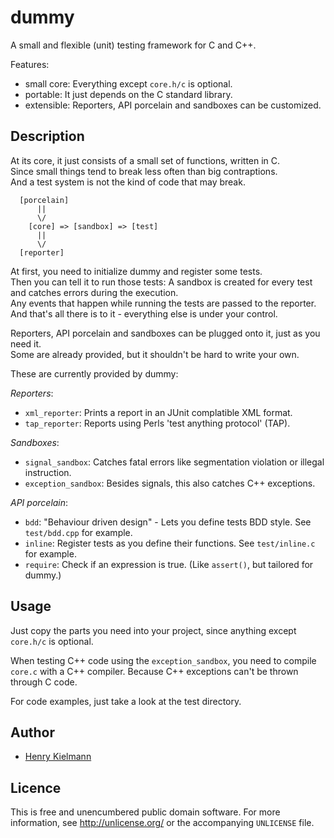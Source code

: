 dummy
=====

A small and flexible (unit) testing framework for C and C++.

Features:
- small core: Everything except `core.h/c` is optional.
- portable: It just depends on the C standard library.
- extensible: Reporters, API porcelain and sandboxes can be customized.


Description
-----------

At its core, it just consists of a small set of functions, written in C.  
Since small things tend to break less often than big contraptions.  
And a test system is not the kind of code that may break.

      [porcelain]
          ||
          \/
        [core] => [sandbox] => [test]
          ||
          \/
      [reporter]

At first, you need to initialize dummy and register some tests.  
Then you can tell it to run those tests:
A sandbox is created for every test and catches errors during the execution.  
Any events that happen while running the tests are passed to the reporter.  
And that's all there is to it - everything else is under your control.

Reporters, API porcelain and sandboxes can be plugged onto it, just as you need it.  
Some are already provided, but it shouldn't be hard to write your own.

These are currently provided by dummy:

*Reporters*:
- `xml_reporter`: Prints a report in an JUnit complatible XML format.
- `tap_reporter`: Reports using Perls 'test anything protocol' (TAP).

*Sandboxes*:
- `signal_sandbox`: Catches fatal errors like segmentation violation or illegal instruction.
- `exception_sandbox`: Besides signals, this also catches C++ exceptions.

*API porcelain*:
- `bdd`: "Behaviour driven design" - Lets you define tests BDD style. See `test/bdd.cpp` for example.
- `inline`: Register tests as you define their functions. See `test/inline.c` for example.
- `require`: Check if an expression is true. (Like `assert()`, but tailored for dummy.)


Usage
-----

Just copy the parts you need into your project,
since anything except `core.h/c` is optional.

When testing C++ code using the `exception_sandbox`,
you need to compile `core.c` with a C++ compiler.
Because C++ exceptions can't be thrown through C code.

For code examples, just take a look at the test directory.


Author
------

- [Henry Kielmann](http://henry4k.de/)


Licence
-------

This is free and unencumbered public domain software.
For more information, see http://unlicense.org/ or the accompanying `UNLICENSE` file.

